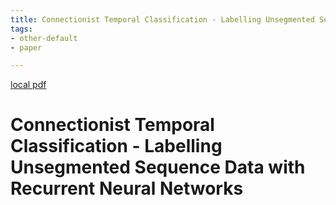 ```yaml
---
title: Connectionist Temporal Classification - Labelling Unsegmented Sequence Data with Recurrent Neural Networks
tags:
- other-default
- paper

---
```


[local pdf](../../../pdfs/Connectionist%20Temporal%20Classification%20-%20Labelling%20Unsegmented%20Sequence%20Data%20with%20Recurrent%20Neural%20Networks.pdf)

# Connectionist Temporal Classification - Labelling Unsegmented Sequence Data with Recurrent Neural Networks
